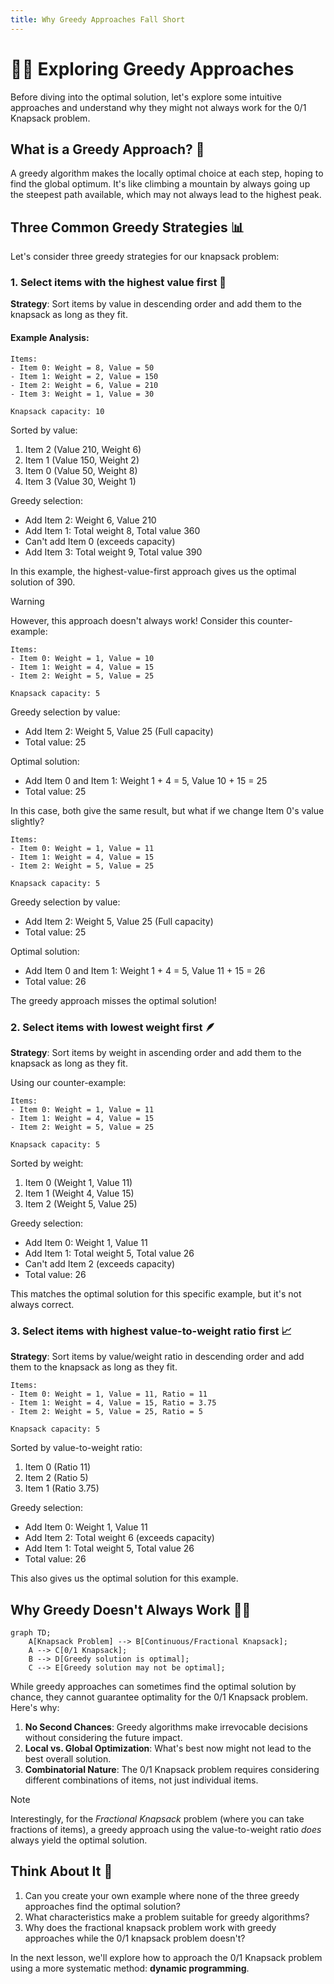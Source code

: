 ```yaml
---
title: Why Greedy Approaches Fall Short
---
```


# 🏃‍♂️ Exploring Greedy Approaches

Before diving into the optimal solution, let's explore some intuitive approaches and understand why they might not always work for the 0/1 Knapsack problem.

## What is a Greedy Approach? 🤲

A greedy algorithm makes the locally optimal choice at each step, hoping to find the global optimum. It's like climbing a mountain by always going up the steepest path available, which may not always lead to the highest peak.

## Three Common Greedy Strategies 📊

Let's consider three greedy strategies for our knapsack problem:

### 1. Select items with the highest value first 💎

**Strategy**: Sort items by value in descending order and add them to the knapsack as long as they fit.

#### Example Analysis:

```
Items:
- Item 0: Weight = 8, Value = 50
- Item 1: Weight = 2, Value = 150
- Item 2: Weight = 6, Value = 210
- Item 3: Weight = 1, Value = 30

Knapsack capacity: 10
```

Sorted by value:
1. Item 2 (Value 210, Weight 6)
2. Item 1 (Value 150, Weight 2)
3. Item 0 (Value 50, Weight 8)
4. Item 3 (Value 30, Weight 1)

Greedy selection:
- Add Item 2: Weight 6, Value 210
- Add Item 1: Total weight 8, Total value 360
- Can't add Item 0 (exceeds capacity)
- Add Item 3: Total weight 9, Total value 390

In this example, the highest-value-first approach gives us the optimal solution of 390.

> [!WARNING]
> However, this approach doesn't always work! Consider this counter-example:

```
Items:
- Item 0: Weight = 1, Value = 10
- Item 1: Weight = 4, Value = 15
- Item 2: Weight = 5, Value = 25

Knapsack capacity: 5
```

Greedy selection by value:
- Add Item 2: Weight 5, Value 25 (Full capacity)
- Total value: 25

Optimal solution:
- Add Item 0 and Item 1: Weight 1 + 4 = 5, Value 10 + 15 = 25
- Total value: 25

In this case, both give the same result, but what if we change Item 0's value slightly?

```
Items:
- Item 0: Weight = 1, Value = 11
- Item 1: Weight = 4, Value = 15
- Item 2: Weight = 5, Value = 25

Knapsack capacity: 5
```

Greedy selection by value:
- Add Item 2: Weight 5, Value 25 (Full capacity)
- Total value: 25

Optimal solution:
- Add Item 0 and Item 1: Weight 1 + 4 = 5, Value 11 + 15 = 26
- Total value: 26

The greedy approach misses the optimal solution!

### 2. Select items with lowest weight first 🪶

**Strategy**: Sort items by weight in ascending order and add them to the knapsack as long as they fit.

Using our counter-example:

```
Items:
- Item 0: Weight = 1, Value = 11
- Item 1: Weight = 4, Value = 15
- Item 2: Weight = 5, Value = 25

Knapsack capacity: 5
```

Sorted by weight:
1. Item 0 (Weight 1, Value 11)
2. Item 1 (Weight 4, Value 15)
3. Item 2 (Weight 5, Value 25)

Greedy selection:
- Add Item 0: Weight 1, Value 11
- Add Item 1: Total weight 5, Total value 26
- Can't add Item 2 (exceeds capacity)
- Total value: 26

This matches the optimal solution for this specific example, but it's not always correct.

### 3. Select items with highest value-to-weight ratio first 📈

**Strategy**: Sort items by value/weight ratio in descending order and add them to the knapsack as long as they fit.

```
Items:
- Item 0: Weight = 1, Value = 11, Ratio = 11
- Item 1: Weight = 4, Value = 15, Ratio = 3.75
- Item 2: Weight = 5, Value = 25, Ratio = 5

Knapsack capacity: 5
```

Sorted by value-to-weight ratio:
1. Item 0 (Ratio 11)
2. Item 2 (Ratio 5)
3. Item 1 (Ratio 3.75)

Greedy selection:
- Add Item 0: Weight 1, Value 11
- Add Item 2: Total weight 6 (exceeds capacity)
- Add Item 1: Total weight 5, Total value 26
- Total value: 26

This also gives us the optimal solution for this example.

## Why Greedy Doesn't Always Work 🤷‍♂️

```mermaid
graph TD;
    A[Knapsack Problem] --> B[Continuous/Fractional Knapsack];
    A --> C[0/1 Knapsack];
    B --> D[Greedy solution is optimal];
    C --> E[Greedy solution may not be optimal];
```

While greedy approaches can sometimes find the optimal solution by chance, they cannot guarantee optimality for the 0/1 Knapsack problem. Here's why:

1. **No Second Chances**: Greedy algorithms make irrevocable decisions without considering the future impact.
2. **Local vs. Global Optimization**: What's best now might not lead to the best overall solution.
3. **Combinatorial Nature**: The 0/1 Knapsack problem requires considering different combinations of items, not just individual items.

> [!NOTE]
> Interestingly, for the *Fractional Knapsack* problem (where you can take fractions of items), a greedy approach using the value-to-weight ratio *does* always yield the optimal solution.

## Think About It 🧠

1. Can you create your own example where none of the three greedy approaches find the optimal solution?
2. What characteristics make a problem suitable for greedy algorithms?
3. Why does the fractional knapsack problem work with greedy approaches while the 0/1 knapsack problem doesn't?

In the next lesson, we'll explore how to approach the 0/1 Knapsack problem using a more systematic method: **dynamic programming**. 